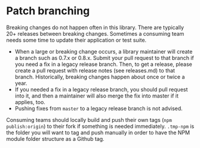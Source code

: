 # Patch branching

Breaking changes do not happen often in this library. There are typically 20+ releases between breaking changes. Sometimes a consuming team needs some time to update their application or test suite. 

* When a large or breaking change occurs, a library maintainer will create a branch such as 0.7.x or 0.8.x. Submit your pull request to that branch if you need a fix in a legacy release branch. Then, to get a release, please create a pull request with release notes (see releases.md) to that branch. Historically, breaking changes happen about once or twice a year.
* If you needed a fix in  a legacy release branch, you should pull request into it, and then a maintainer will also merge the fix into master if it applies, too.
* Pushing fixes from `master` to a legacy release branch is not advised.

Consuming teams should locally build and push their own tags (`npm publish:origin`) to their fork if something is needed immediately. `.tmp-npm` is the folder you will want to tag and push manually in order to have the NPM module folder structure as a Github tag.
